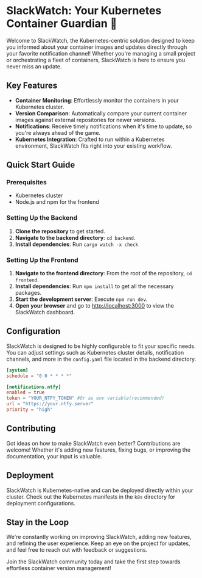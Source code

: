 # SlackWatch: Your Kubernetes Container Guardian 🚀

Welcome to SlackWatch, the Kubernetes-centric solution designed to keep you informed about your container images and updates directly through your favorite notification channel! Whether you're managing a small project or orchestrating a fleet of containers, SlackWatch is here to ensure you never miss an update.

## Key Features

- **Container Monitoring**: Effortlessly monitor the containers in your Kubernetes cluster.
- **Version Comparison**: Automatically compare your current container images against external repositories for newer versions.
- **Notifications**: Receive timely notifications when it's time to update, so you're always ahead of the game.
- **Kubernetes Integration**: Crafted to run within a Kubernetes environment, SlackWatch fits right into your existing workflow.

## Quick Start Guide

### Prerequisites

- Kubernetes cluster
- Node.js and npm for the frontend

### Setting Up the Backend

1. **Clone the repository** to get started.
2. **Navigate to the backend directory**: `cd backend`.
3. **Install dependencies**: Run `cargo watch -x check` 

### Setting Up the Frontend

1. **Navigate to the frontend directory**: From the root of the repository, `cd frontend`.
2. **Install dependencies**: Run `npm install` to get all the necessary packages.
3. **Start the development server**: Execute `npm run dev`.
4. **Open your browser** and go to [http://localhost:3000](http://localhost:3000) to view the SlackWatch dashboard.

## Configuration

SlackWatch is designed to be highly configurable to fit your specific needs. You can adjust settings such as Kubernetes cluster details, notification channels, and more in the `config.yaml` file located in the backend directory.

```toml
[system]
schedule = "0 0 * * * *"

[notifications.ntfy]
enabled = true
token = "YOUR_NTFY_TOKEN" #Or as env variable(recommended)
url = "https://your.ntfy.server"
priority = "high"

```

## Contributing

Got ideas on how to make SlackWatch even better? Contributions are welcome! Whether it's adding new features, fixing bugs, or improving the documentation, your input is valuable.

## Deployment

SlackWatch is Kubernetes-native and can be deployed directly within your cluster. Check out the Kubernetes manifests in the `k8s` directory for deployment configurations.

## Stay in the Loop

We're constantly working on improving SlackWatch, adding new features, and refining the user experience. Keep an eye on the project for updates, and feel free to reach out with feedback or suggestions.

Join the SlackWatch community today and take the first step towards effortless container version management! 

